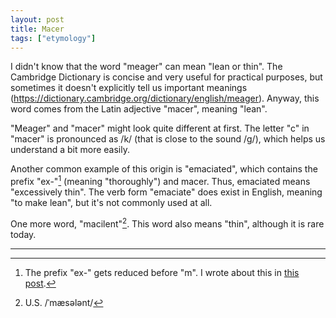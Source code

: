 ```yaml
---
layout: post
title: Macer
tags: ["etymology"]
---
```


I didn't know that the word "meager" can mean "lean or thin".
The Cambridge Dictionary is concise and very useful for practical purposes, but sometimes it doesn't explicitly tell us important meanings (<https://dictionary.cambridge.org/dictionary/english/meager>).
Anyway, this word comes from the Latin adjective "macer", meaning "lean".

"Meager" and "macer" might look quite different at first.
The letter "c" in "macer" is pronounced as /k/ (that is close to the sound /g/), which helps us understand a bit more easily.

Another common example of this origin is "emaciated", which contains the prefix "ex-"[^ex-formation] (meaning "thoroughly") and macer.
Thus, emaciated means "excessively thin".
The verb form "emaciate" does exist in English, meaning "to make lean", but it's not commonly used at all.

One more word, "macilent"[^macilent-pron].
This word also means "thin", although it is rare today.

---

[^ex-formation]: The prefix "ex-" gets reduced before "m". I wrote about this in [this post](https://koki-yamaguchi.github.io/2021/11/12/ex.html).
[^macilent-pron]: U.S. /ˈmæsələnt/